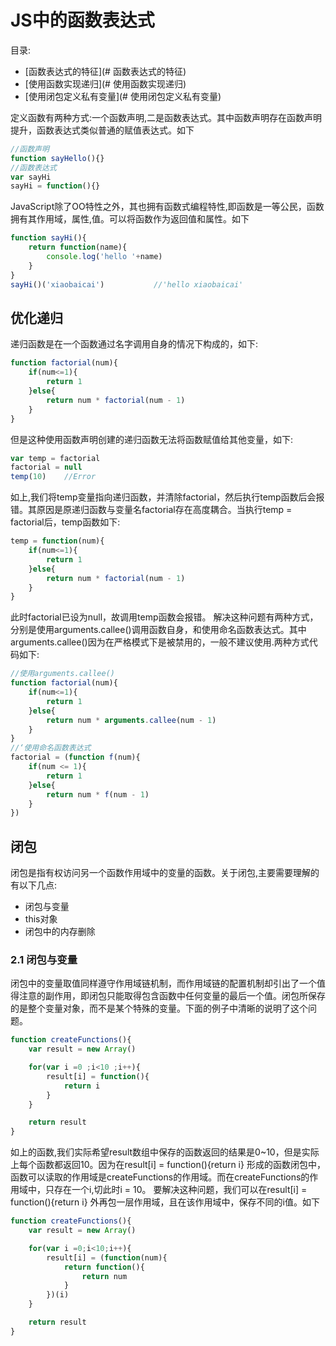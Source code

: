 # JS中的函数表达式

目录:
 * [函数表达式的特征](# 函数表达式的特征)
 * [使用函数实现递归](# 使用函数实现递归)
 * [使用闭包定义私有变量](# 使用闭包定义私有变量)

定义函数有两种方式:一个函数声明,二是函数表达式。其中函数声明存在函数声明提升，函数表达式类似普通的赋值表达式。如下

``` javascript
//函数声明
function sayHello(){}
//函数表达式
var sayHi
sayHi = function(){}
```

JavaScript除了OO特性之外，其也拥有函数式编程特性,即函数是一等公民，函数拥有其作用域，属性,值。可以将函数作为返回值和属性。如下

``` javascript
function sayHi(){
    return function(name){
        console.log('hello '+name)
    }
}
sayHi()('xiaobaicai')           //'hello xiaobaicai'
```

## 优化递归

递归函数是在一个函数通过名字调用自身的情况下构成的，如下:

``` javascript
function factorial(num){
    if(num<=1){
        return 1
    }else{
        return num * factorial(num - 1)
    }
}
```

但是这种使用函数声明创建的递归函数无法将函数赋值给其他变量，如下:

``` JavaScript
var temp = factorial
factorial = null
temp(10)    //Error
```

如上,我们将temp变量指向递归函数，并清除factorial，然后执行temp函数后会报错。其原因是原递归函数与变量名factorial存在高度耦合。当执行temp = factorial后，temp函数如下:

``` javascript
temp = function(num){
    if(num<=1){
        return 1
    }else{
        return num * factorial(num - 1)
    }
}
```

此时factorial已设为null，故调用temp函数会报错。
解决这种问题有两种方式，分别是使用arguments.callee()调用函数自身，和使用命名函数表达式。其中arguments.callee()因为在严格模式下是被禁用的，一般不建议使用.两种方式代码如下:

``` javascript
//使用arguments.callee()
function factorial(num){
    if(num<=1){
        return 1
    }else{
        return num * arguments.callee(num - 1)
    }
}
//‘使用命名函数表达式
factorial = (function f(num){
    if(num <= 1){
        return 1
    }else{
        return num * f(num - 1)
    }
})
```

## 闭包

闭包是指有权访问另一个函数作用域中的变量的函数。关于闭包,主要需要理解的有以下几点:

 * 闭包与变量
 * this对象
 * 闭包中的内存删除

### 2.1 闭包与变量

闭包中的变量取值同样遵守作用域链机制，而作用域链的配置机制却引出了一个值得注意的副作用，即闭包只能取得包含函数中任何变量的最后一个值。闭包所保存的是整个变量对象，而不是某个特殊的变量。下面的例子中清晰的说明了这个问题。

``` javascript
function createFunctions(){
    var result = new Array()

    for(var i =0 ;i<10 ;i++){
        result[i] = function(){
            return i
        }
    }

    return result
}
```

如上的函数,我们实际希望result数组中保存的函数返回的结果是0~10，但是实际上每个函数都返回10。因为在result[i] = function(){return i} 形成的函数闭包中，函数可以读取的作用域是createFunctions的作用域。而在createFunctions的作用域中，只存在一个i,切此时i = 10。
要解决这种问题，我们可以在result[i] = function(){return i} 外再包一层作用域，且在该作用域中，保存不同的i值。如下

``` javascript
function createFunctions(){
    var result = new Array()

    for(var i =0;i<10;i++){
        result[i] = (function(num){
            return function(){
                return num
            }
        })(i)
    }

    return result
}
``` 
